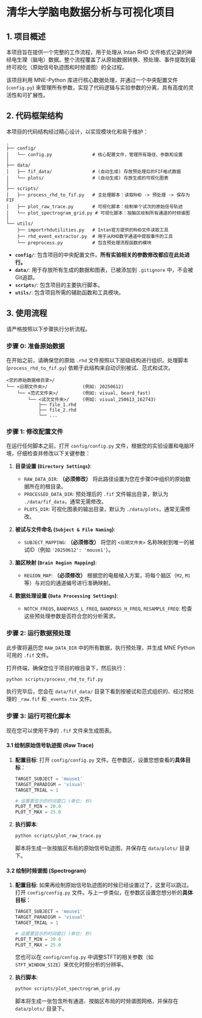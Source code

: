 # 清华大学脑电数据分析与可视化项目

## 1. 项目概述

本项目旨在提供一个完整的工作流程，用于处理从 Intan RHD 文件格式记录的神经电生理（脑电）数据。整个流程覆盖了从原始数据转换、预处理、事件提取到最终可视化（原始信号轨迹图和时频谱图）的全过程。

该项目利用 MNE-Python 库进行核心数据处理，并通过一个中央配置文件 (`config.py`) 来管理所有参数，实现了代码逻辑与实验参数的分离，具有高度的灵活性和可扩展性。

## 2. 代码框架结构

本项目的代码结构经过精心设计，以实现模块化和易于维护：

```
.
├── config/
│   └── config.py               # 核心配置文件，管理所有路径、参数和设置
│
├── data/
│   ├── fif_data/               # (自动生成) 存放预处理后的FIF格式数据
│   └── plots/                  # (自动生成) 存放生成的可视化图表
│
├── scripts/
│   ├── process_rhd_to_fif.py   # 主处理脚本：读取RHD -> 预处理 -> 保存为FIF
│   ├── plot_raw_trace.py       # 可视化脚本：绘制单个试次的原始信号轨迹
│   └── plot_spectrogram_grid.py # 可视化脚本：按脑区绘制所有通道的时频谱图
│
└── utils/
    ├── importrhdutilities.py   # Intan官方提供的RHD文件读取工具
    ├── rhd_event_extractor.py  # 用于从RHD数字通道中提取事件的工具
    └── preprocess.py           # 包含预处理流程函数的模块
```

-   **`config/`**: 包含项目的中央配置文件。**所有实验相关的参数修改都应在此处进行。**
-   **`data/`**: 用于存放所有生成的数据和图表，已被添加到 `.gitignore` 中，不会被Git追踪。
-   **`scripts/`**: 包含项目的主要执行脚本。
-   **`utils/`**: 包含项目所需的辅助函数和工具模块。

## 3. 使用流程

请严格按照以下步骤执行分析流程。

### 步骤 0: 准备原始数据

在开始之前，请确保您的原始 `.rhd` 文件按照以下层级结构进行组织。处理脚本 (`process_rhd_to_fif.py`) 依赖于此结构来自动识别被试、范式和试次。

```
<您的原始数据根目录>/
└── <日期文件夹>/             (例如: 20250612)
    └── <范式文件夹>/         (例如: visual, beard_fast)
        └── <试次文件夹>/     (例如: visual_250613_162743)
            ├── file_1.rhd
            ├── file_2.rhd
            └── ...
```

### 步骤 1: 修改配置文件

在运行任何脚本之前，打开 `config/config.py` 文件，根据您的实验设置和电脑环境，仔细检查并修改以下关键参数：

1.  **目录设置 (`Directory Settings`)**:
    * `RAW_DATA_DIR`: **（必须修改）** 将此路径设置为您在步骤0中组织的原始数据所在的根目录。
    * `PROCESSED_DATA_DIR`: 预处理后的 `.fif` 文件输出目录，默认为 `./data/fif_data`，通常无需修改。
    * `PLOTS_DIR`: 可视化图表的输出目录，默认为 `./data/plots`，通常无需修改。

2.  **被试与文件命名 (`Subject & File Naming`)**:
    * `SUBJECT_MAPPING`: **（必须修改）** 将您的 `<日期文件夹>` 名称映射到唯一的被试ID（例如 `'20250612': 'mouse1'`）。

3.  **脑区映射 (`Brain Region Mapping`)**:
    * `REGION_MAP`: **（必须修改）** 根据您的电极植入方案，将每个脑区（`M2`, `M1`等）与对应的通道编号进行准确映射。

4.  **数据处理设置 (`Data Processing Settings`)**:
    * `NOTCH_FREQS`, `BANDPASS_L_FREQ`, `BANDPASS_H_FREQ`, `RESAMPLE_FREQ`: 检查这些预处理参数是否符合您的分析需求。

### 步骤 2: 运行数据预处理

此步骤将遍历您 `RAW_DATA_DIR` 中的所有数据，执行预处理，并生成 MNE Python 可用的 `.fif` 文件。

打开终端，确保您位于项目的根目录下，然后执行：

```bash
python scripts/process_rhd_to_fif.py
```

执行完毕后，您会在 `data/fif_data/` 目录下看到按被试和范式组织的、经过预处理的 `_raw.fif` 和 `_events.tsv` 文件。

### 步骤 3: 运行可视化脚本

现在您可以使用干净的 `.fif` 文件来生成图表。

#### 3.1 绘制原始信号轨迹图 (Raw Trace)

1.  **配置目标**: 打开 `config/config.py` 文件。在参数区，设置您想查看的**具体目标**：
    ```python
    TARGET_SUBJECT = 'mouse1'
    TARGET_PARADIGM = 'visual'
    TARGET_TRIAL = 1

    # 设置要显示的时间窗口 (单位: 秒)
    PLOT_T_MIN = 20.0
    PLOT_T_MAX = 25.0
    ```

2.  **执行脚本**:
    ```bash
    python scripts/plot_raw_trace.py
    ```
    脚本将生成一张按脑区布局的原始信号轨迹图，并保存在 `data/plots/` 目录下。

#### 3.2 绘制时频谱图 (Spectrogram)

1.  **配置目标**: 如果再绘制原始信号轨迹图的时候已经设置过了，这里可以跳过。
    打开 `config/config.py` 文件。与上一步类似，在参数区设置您想分析的**具体目标**：
    ```python
    TARGET_SUBJECT = 'mouse1'
    TARGET_PARADIGM = 'visual'
    TARGET_TRIAL = 1

    # 设置要显示的时间窗口 (单位: 秒)
    PLOT_T_MIN = 20.0
    PLOT_T_MAX = 25.0
    ```
    您也可以在 `config/config.py` 中调整STFT的相关参数（如 `STFT_WINDOW_SIZE`）来优化时频分析的分辨率。

2.  **执行脚本**:
    ```bash
    python scripts/plot_spectrogram_grid.py
    ```
    脚本将生成一张包含所有通道、按脑区布局的时频谱图网格，并保存在 `data/plots/` 目录下。